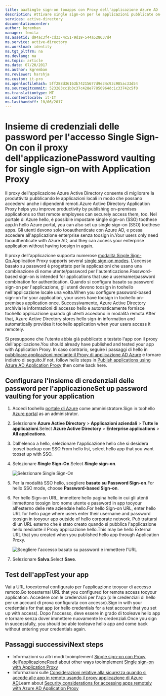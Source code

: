 ```yaml
---
title: aaaSingle sign-on tooapps con Proxy dell'applicazione Azure AD | Documenti Microsoft
description: Attivare single sign-on per le applicazioni pubblicate on-premise con Proxy dell'applicazione AD Azure nel portale di Azure hello.
services: active-directory
documentationcenter: 
author: kgremban
manager: femila
ms.assetid: d94ac3f4-cd33-4c51-9d19-544a528637d4
ms.service: active-directory
ms.workload: identity
ms.tgt_pltfrm: na
ms.devlang: na
ms.topic: article
ms.date: 07/20/2017
ms.author: kgremban
ms.reviewer: harshja
ms.custom: it-pro
ms.openlocfilehash: 5ff288d36163b74215677d9e34c93c985ac33d54
ms.sourcegitcommit: 523283cc1b3c37c428e77850964dc1c33742c5f0
ms.translationtype: MT
ms.contentlocale: it-IT
ms.lasthandoff: 10/06/2017
---
```

# <a name="password-vaulting-for-single-sign-on-with-application-proxy"></a><span data-ttu-id="d38a9-103">Insieme di credenziali delle password per l'accesso Single Sign-On con il proxy dell'applicazione</span><span class="sxs-lookup"><span data-stu-id="d38a9-103">Password vaulting for single sign-on with Application Proxy</span></span>

<span data-ttu-id="d38a9-104">Il proxy dell'applicazione Azure Active Directory consente di migliorare la produttività pubblicando le applicazioni locali in modo che possano accedervi anche i dipendenti remoti.</span><span class="sxs-lookup"><span data-stu-id="d38a9-104">Azure Active Directory Application Proxy helps you improve productivity by publishing on-premises applications so that remote employees can securely access them, too.</span></span> <span data-ttu-id="d38a9-105">Nel portale di Azure hello, è possibile impostare single sign-on (SSO) toothese app.</span><span class="sxs-lookup"><span data-stu-id="d38a9-105">In hello Azure portal, you can also set up single sign-on (SSO) toothese apps.</span></span> <span data-ttu-id="d38a9-106">Gli utenti devono solo tooauthenticate con Azure AD, e possa accedere all'applicazione enterprise senza toosign in.</span><span class="sxs-lookup"><span data-stu-id="d38a9-106">Your users only need tooauthenticate with Azure AD, and they can access your enterprise application without having toosign in again.</span></span>

<span data-ttu-id="d38a9-107">Il proxy dell'applicazione supporta numerose [modalità Single Sign-On](application-proxy-sso-overview.md).</span><span class="sxs-lookup"><span data-stu-id="d38a9-107">Application Proxy supports several [single sign-on modes](application-proxy-sso-overview.md).</span></span> <span data-ttu-id="d38a9-108">L'accesso basato su password è progettato per le applicazioni che usano una combinazione di nome utente/password per l'autenticazione.</span><span class="sxs-lookup"><span data-stu-id="d38a9-108">Password-based sign-on is intended for applications that use a username/password combination for authentication.</span></span> <span data-ttu-id="d38a9-109">Quando si configura basato su password sign-on per l'applicazione, gli utenti devono toosign in toohello nell'applicazione locale una volta.</span><span class="sxs-lookup"><span data-stu-id="d38a9-109">When you configure password-based sign-on for your application, your users have toosign in toohello on-premises application once.</span></span> <span data-ttu-id="d38a9-110">Successivamente, Azure Active Directory archivia le informazioni di accesso hello e automaticamente fornisce toohello applicazione quando gli utenti accedono in modalità remota.</span><span class="sxs-lookup"><span data-stu-id="d38a9-110">After that, Azure Active Directory stores hello sign-in information and automatically provides it toohello application when your users access it remotely.</span></span> 

<span data-ttu-id="d38a9-111">Si presuppone che l'utente abbia già pubblicato e testato l'app con il proxy dell'applicazione.</span><span class="sxs-lookup"><span data-stu-id="d38a9-111">You should already have published and tested your app with Application Proxy.</span></span> <span data-ttu-id="d38a9-112">In caso contrario, seguire i passaggi di hello in [pubblicare applicazioni mediante il Proxy di applicazione AD Azure](application-proxy-publish-azure-portal.md) e tornare indietro di seguito.</span><span class="sxs-lookup"><span data-stu-id="d38a9-112">If not, follow hello steps in [Publish applications using Azure AD Application Proxy](application-proxy-publish-azure-portal.md) then come back here.</span></span> 

## <a name="set-up-password-vaulting-for-your-application"></a><span data-ttu-id="d38a9-113">Configurare l'insieme di credenziali delle password per l'applicazione</span><span class="sxs-lookup"><span data-stu-id="d38a9-113">Set up password vaulting for your application</span></span>

1. <span data-ttu-id="d38a9-114">Accedi toohello [portale di Azure](https://portal.azure.com) come amministratore.</span><span class="sxs-lookup"><span data-stu-id="d38a9-114">Sign in toohello [Azure portal](https://portal.azure.com) as an administrator.</span></span>
2. <span data-ttu-id="d38a9-115">Selezionare **Azure Active Directory** > **Applicazioni aziendali** > **Tutte le applicazioni**.</span><span class="sxs-lookup"><span data-stu-id="d38a9-115">Select **Azure Active Directory** > **Enterprise applications** > **All applications**.</span></span>
3. <span data-ttu-id="d38a9-116">Dall'elenco a hello, selezionare l'applicazione hello che si desidera tooset backup con SSO.</span><span class="sxs-lookup"><span data-stu-id="d38a9-116">From hello list, select hello app that you want tooset up with SSO.</span></span>  
4. <span data-ttu-id="d38a9-117">Selezionare **Single Sign-On**.</span><span class="sxs-lookup"><span data-stu-id="d38a9-117">Select **Single sign-on**.</span></span>

   ![Selezionare Single Sign-On](./media/application-proxy-sso-azure-portal/select-sso.png)

5. <span data-ttu-id="d38a9-119">Per la modalità SSO hello, scegliere **basato su Password Sign-on**.</span><span class="sxs-lookup"><span data-stu-id="d38a9-119">For hello SSO mode, choose **Password-based Sign-on**.</span></span>
6. <span data-ttu-id="d38a9-120">Per hello Sign-on URL, immettere hello pagina hello in cui gli utenti immettono toosign loro nome utente e password in app tooyour all'esterno delle rete aziendale hello.</span><span class="sxs-lookup"><span data-stu-id="d38a9-120">For hello Sign-on URL, enter hello URL for hello page where users enter their username and password toosign in tooyour app outside of hello corporate network.</span></span> <span data-ttu-id="d38a9-121">Può trattarsi di un URL esterno che è stato creato quando si pubblica l'applicazione hello mediante il Proxy applicazione hello.</span><span class="sxs-lookup"><span data-stu-id="d38a9-121">This may be hello External URL that you created when you published hello app through Application Proxy.</span></span> 

   ![Scegliere l'accesso basato su password e immettere l'URL](./media/application-proxy-sso-azure-portal/password-sso.png)

7. <span data-ttu-id="d38a9-123">Selezionare **Salva**.</span><span class="sxs-lookup"><span data-stu-id="d38a9-123">Select **Save**.</span></span>

<!-- Need toorepro?
7. hello page should tell you that a sign-in form was successfully detected at hello provided URL. If it doesn't, select **Configure [your app name] Password Single Sign-on Settings** and choose **Manually detect sign-in fields**. Follow hello instructions toopoint out where hello sign-in credentials go. 
-->

## <a name="test-your-app"></a><span data-ttu-id="d38a9-124">Test dell'app</span><span class="sxs-lookup"><span data-stu-id="d38a9-124">Test your app</span></span>

<span data-ttu-id="d38a9-125">Vai a URL tooexternal configurato per l'applicazione tooyour di accesso remoto.</span><span class="sxs-lookup"><span data-stu-id="d38a9-125">Go tooexternal URL that you configured for remote access tooyour application.</span></span> <span data-ttu-id="d38a9-126">Accedere con le credenziali per l'app (o le credenziali di hello per un account di prova configurata con accesso).</span><span class="sxs-lookup"><span data-stu-id="d38a9-126">Sign in with your credentials for that app (or hello credentials for a test account that you set up with access).</span></span> <span data-ttu-id="d38a9-127">Dopo l'accesso, deve essere in grado di tooleave hello app e tornare senza dover immettere nuovamente le credenziali.</span><span class="sxs-lookup"><span data-stu-id="d38a9-127">Once you sign in successfully, you should be able tooleave hello app and come back without entering your credentials again.</span></span> 

## <a name="next-steps"></a><span data-ttu-id="d38a9-128">Passaggi successivi</span><span class="sxs-lookup"><span data-stu-id="d38a9-128">Next steps</span></span>

- <span data-ttu-id="d38a9-129">Informazioni su altri modi tooimplement [Single sign-on con Proxy dell'applicazione](application-proxy-sso-overview.md)</span><span class="sxs-lookup"><span data-stu-id="d38a9-129">Read about other ways tooimplement [Single sign-on with Application Proxy](application-proxy-sso-overview.md)</span></span>
- <span data-ttu-id="d38a9-130">Informazioni sulle [Considerazioni relative alla sicurezza quando si accede alle app in remoto usando il proxy applicazione di Azure AD](application-proxy-security-considerations.md)</span><span class="sxs-lookup"><span data-stu-id="d38a9-130">Learn about [Security considerations for accessing apps remotely with Azure AD Application Proxy](application-proxy-security-considerations.md)</span></span>